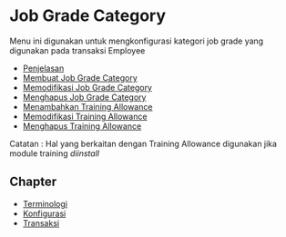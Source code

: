 # Job Grade Category

Menu ini digunakan untuk mengkonfigurasi kategori job grade yang digunakan pada transaksi Employee

- [Penjelasan](./job-grade-category/penjelasan.md)
- [Membuat Job Grade Category](./job-grade-category/membuat.md)
- [Memodifikasi Job Grade Category](./job-grade-category/modifikasi.md)
- [Menghapus Job Grade Category](./job-grade-category/hapus.md)
- [Menambahkan Training Allowance](./job-grade-category/membuat-allowance.md)
- [Memodifikasi Training Allowance](./job-grade-category/modifikasi-allowance.md)
- [Menghapus Training Allowance](./job-grade-category/hapus-allowance.md)

Catatan : Hal yang berkaitan dengan Training Allowance digunakan jika module training *diinstall*

## Chapter
- [Terminologi](../terminologi.md)
- [Konfigurasi](../konfigurasi.md)
- [Transaksi](../transaksi.md)
